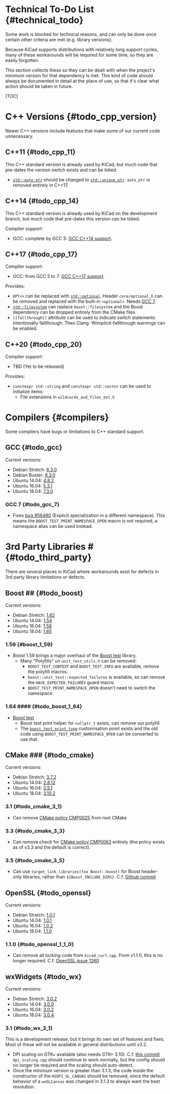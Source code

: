# Technical To-Do List {#technical_todo}

Some work is blocked for technical reasons, and can only be done once
certain other criteria are met (e.g. library versions).

Because KiCad supports distributions with relatively long support cycles,
many of these workarounds will be required for some time, so they are easily
forgotten.

This section collects these so they can be dealt with when the project's
minimum version for that dependency is met. This kind of code should always be
documented in detail at the place of use, so that it's clear what action should
be taken in future.

[TOC]

# C++ Versions {#todo_cpp_version}

Newer C++ versions include features that make some of our current code unnecessary.

## C++11 {#todo_cpp_11}

This C++ standard version is already used by KiCad, but much code that pre-dates
the version switch exists and can be tidied.

* [`std::auto_ptr`](https://en.cppreference.com/w/cpp/memory/auto_ptr)
  should be changed to [`std::unique_ptr`](https://en.cppreference.com/w/cpp/memory/unique_ptr).
  `auto_ptr` is removed entirely in C++17.

## C++14 {#todo_cpp_14}

This C++ standard version is already used by KiCad on the development branch, but much code
that pre-dates this version can be tidied.

Compiler support:

* GCC: complete by GCC 5: [GCC C++14 support](https://gcc.gnu.org/projects/cxx-status.html#cxx14).

## C++17 {#todo_cpp_17}

Compiler support:

* GCC: from GCC 5 to 7: [GCC C++17 support](https://gcc.gnu.org/projects/cxx-status.html#cxx17).

Provides:

* `OPT<>` can be replaced with [`std::optional`](https://en.cppreference.com/w/cpp/utility/optional).
  Header `core/optional.h` can be removed and replaced with the built-in `<optional>`.
  Needs [GCC 7][].
* [`std::filesystem`](https://en.cppreference.com/w/cpp/filesystem)
  can replace `boost::filesystem` and the Boost dependency can be dropped entirely
  from the CMake files.
* `[[fallthrough]]` attribute can be used to indicate switch statements intentionally fallthrough.
  Then Clang -Wimplicit-fallthrough warnings can be enabled.


## C++20 {#todo_cpp_20}

Compiler support:
* TBD (Yet to be released)

Provides:

* `constexpr std::string` and `constexpr std::vector` can be used to initialize items:
    * File extensions in `wildcards_and_files_ext.h`

# Compilers {#compilers}

Some compilers have bugs or limitations to C++ standard support.

## GCC {#todo_gcc}

Current versions:

* Debian Stretch: [6.3.0](https://packages.debian.org/stretch/gcc)
* Debian Buster: [8.3.0](https://packages.debian.org/buster/gcc)
* Ubuntu 14.04: [4.8.2](https://packages.ubuntu.com/trusty/gcc)
* Ubuntu 16.04: [5.3.1](https://packages.ubuntu.com/xenial/gcc)
* Ubuntu 18.04: [7.3.0](https://packages.ubuntu.com/bionic/gcc)

### GCC 7 {#todo_gcc_7}

* Fixes [bug #56480](https://gcc.gnu.org/bugzilla/show_bug.cgi?id=56480)
  (Explicit specialization in a different namespace). This
  means the `BOOST_TEST_PRINT_NAMESPACE_OPEN` macro is not required, a namespace
  alias can be used instead.

# 3rd Party Libraries # {#todo_third_party}

There are several places in KiCad where workarounds exist for defects in 3rd
party library limitations or defects.

## Boost ## {#todo_boost}

Current versions:

* Debian Stretch: [1.62](https://packages.debian.org/stretch/libboost-dev)
* Ubuntu 14.04: [1.54](https://packages.ubuntu.com/trusty/libboost-dev)
* Ubuntu 16.04: [1.58](https://packages.ubuntu.com/xenial/libboost-dev)
* Ubuntu 18.04: [1.65](https://packages.ubuntu.com/bionic/libboost-dev)

### 1.59 {#boost_1_59}

* Boost 1.59 brings a major overhaul of the [Boost test][] library.
    * Many "Polyfills" un `unit_test_utils.h` can be removed:
        * `BOOST_TEST_CONTEXT` and `BOOST_TEST_INFO` are available, remove the
          polyfill macros.
        * `boost::unit_test::expected_failures` is available, so can remove the
          `HAVE_EXPECTED_FAILURES` guard macro.
        * `BOOST_TEST_PRINT_NAMESPACE_OPEN` doesn't need to switch the namespace

### 1.64 #### {#todo_boost_1_64}

* [Boost test][]
    * Boost test print helper for `nullptr_t` exists, can remove our polyfill
    * The [`boost_test_print_type`](https://www.boost.org/doc/libs/master/libs/test/doc/html/boost_test/test_output/test_tools_support_for_logging/testing_tool_output_disable.html)
      customisation point exists and the old code using `BOOST_TEST_PRINT_NAMESPACE_OPEN`
      can be converted to use that.

## CMake ### {#todo_cmake}

Current versions:

* Debian Stretch: [3.7.2](https://packages.debian.org/stretch/cmake)
* Ubuntu 14.04: [2.8.12](https://packages.ubuntu.com/trusty/cmake)
* Ubuntu 16.04: [3.5.1](https://packages.ubuntu.com/xenial/cmake)
* Ubuntu 18.04: [3.10.2](https://packages.ubuntu.com/bionic/cmake)

### 3.1 {#todo_cmake_3_1}

* Can remove [CMake policy CMP0025](https://cmake.org/cmake/help/v3.0/policy/CMP0025.html)
  from root CMake

### 3.3 {#todo_cmake_3_3}

* Can remove check for [CMake policy CMP0063](https://cmake.org/cmake/help/git-stage/policy/CMP0063.html)
  entirely (the policy exists as of v3.3 and the default is correct).

### 3.5 {#todo_cmake_3_5}

* Can use `target_link_libraries(foo Boost::boost)` for Boost header-only libraries,
  rather than `${Boost_INCLUDE_DIRS}`.
  C.f. [Github commit](https://github.com/Kitware/CMake/commit/3f9b081f6ee85e0691c36496d989edbe8382589d)

## OpenSSL {#todo_openssl}

Current versions:

* Debian Stretch: [1.0.1](https://packages.debian.org/stretch/openssl)
* Ubuntu 14.04: [1.0.1](https://packages.ubuntu.com/trusty/openssl)
* Ubuntu 16.04: [1.0.2](https://packages.ubuntu.com/xenial/openssl)
* Ubuntu 18.04: [1.1.0](https://packages.ubuntu.com/bionic/openssl)

### 1.1.0 {#todo_openssl_1_1_0}

* Can remove all locking code from `kicad_curl.cpp`. From v1.1.0, this is no
  longer required. C.f. [OpenSSL issue 1260](https://github.com/openssl/openssl/issues/1260)

## wxWidgets {#todo_wx}

Current versions:

* Debian Stretch: [3.0.2](https://packages.debian.org/stretch/wx-common)
* Ubuntu 14.04: [3.0.0](https://packages.ubuntu.com/trusty/wx-common)
* Ubuntu 16.04: [3.0.2](https://packages.ubuntu.com/xenial/wx-common)
* Ubuntu 18.04: [3.0.4](https://packages.ubuntu.com/bionic/wx-common)

### 3.1 {#todo_wx_3_1}

This is a development release, but it brings its own set of features and fixes.
Most of these will not be available in general distributions until v3.2.

* DPI scaling on GTK+ available (also needs GTK+ 3.10).
  C.f. [this commit](https://github.com/wxWidgets/wxWidgets/commit/f95fd11e08482697c3b0c0a9d2ccd661134480ee)
  `dpi_scaling.cpp` should continue to work normally, but the config should
  no longer be required and the scaling should auto-detect.
* Once the minimum version is greater than 3.1.3, the code inside the constructor of the `HIDPI_GL_CANVAS`
  should be removed, since the default behavior of a `wxGLCanvas` was changed in 3.1.3 to always want the
  best resolution.

[Boost test]: https://github.com/boostorg/test
[GCC 7]: https://gcc.gnu.org/gcc-7/changes.html
